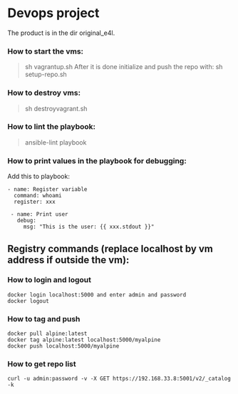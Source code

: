 # Devops project
The product is in the dir original_e4l.

### How to start the vms:
> sh vagrantup.sh
After it is done initialize and push the repo with:
> sh setup-repo.sh
### How to destroy vms:
> sh destroyvagrant.sh

### How to lint the playbook:
> ansible-lint playbook

### How to print values in the playbook for debugging:
Add this to playbook:
```
- name: Register variable
  command: whoami
  register: xxx

 - name: Print user
   debug:
     msg: "This is the user: {{ xxx.stdout }}"
```
## Registry commands (replace localhost by vm address if outside the vm):
### How to login and logout
```
docker login localhost:5000 and enter admin and password
docker logout
```
### How to tag and push
```
docker pull alpine:latest
docker tag alpine:latest localhost:5000/myalpine
docker push localhost:5000/myalpine
```

### How to get repo list
```
curl -u admin:password -v -X GET https://192.168.33.8:5001/v2/_catalog -k
```
